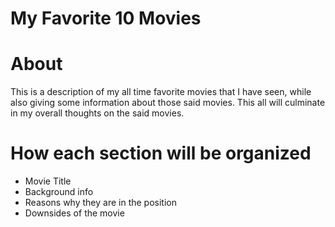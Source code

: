 # My Favorite 10 Movies 

# About
This is a description of my all time favorite movies that I have seen, while also giving some information about those said movies. This all will culminate in my overall thoughts on the said movies. 
# How each section will be organized 
- Movie Title 
- Background info
- Reasons why they are in the position
- Downsides of the movie